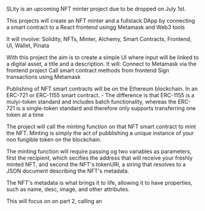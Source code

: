 SLity is an upcoming NFT minter project due to be dropped on July 1st.

This projects will create an NFT minter and a fullstack DApp by connecting a smart contract to a React frontend
usingg Metamask and Web3 tools

It will involve:
Solidity, NFTs, Minter, Alchemy, Smart Contracts, Frontend, UI, Wallet, Pinata

With this project the aim is to create a simple UI where input will be linked to a digital asset, a title and a description.
It will:
    Connect to Metamask via the frontend project
    Call smart contract methods from frontend
    Sign transactions using Metamask


Publishing of NFT smart contracts will be on the Ethereum blockchain.  In an ERC-721 or ERC-1155 smart contract. - The difference is that ERC-1155 is a mulyi-token standard and includes batch functionality, whereas the ERC-721 is a single-token standard and therefore only supports transferring one token at a time

The project will call the minting function on that NFT smart contract to mint the NFT. Minting is simply the act of pubblishing a unique instance of your non fungible token on the blockchain.

The minting function will require passing og two variables as parameters, first the recipient, which secifies the address that will receive your freshly minted NFT, and second the NFT's tokenURI, a string that resolves to a JSON document describing the NFT's metadata.

The NFT's metadata is what brings it to life, allowing it to have properties, such as name, desc, image, and other attributes.

This will focus on on part 2, calling an  
